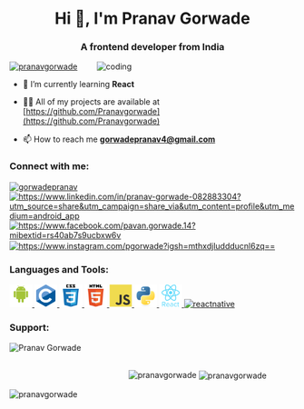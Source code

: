 <h1 align="center">Hi 👋, I'm Pranav Gorwade</h1>
<h3 align="center">A frontend developer from India</h3>
<img align="right" alt="coding" width="350" src="image.gif">
<p align="left"> <a href="https://github.com/ryo-ma/github-profile-trophy"><img src="https://github-profile-trophy.vercel.app/?username=pranavgorwade" alt="pranavgorwade" /></a> </p>

- 🌱 I’m currently learning **React**

- 👨‍💻 All of my projects are available at [https://github.com/Pranavgorwade](https://github.com/Pranavgorwade)

- 📫 How to reach me **gorwadepranav4@gmail.com**

<h3 align="left">Connect with me:</h3>
<p align="left">
<a href="https://twitter.com/gorwadepranav" target="blank"><img align="center" src="https://raw.githubusercontent.com/rahuldkjain/github-profile-readme-generator/master/src/images/icons/Social/twitter.svg" alt="gorwadepranav" height="30" width="40" /></a>
<a href="https://linkedin.com/in/https://www.linkedin.com/in/pranav-gorwade-082883304?utm_source=share&utm_campaign=share_via&utm_content=profile&utm_medium=android_app" target="blank"><img align="center" src="https://raw.githubusercontent.com/rahuldkjain/github-profile-readme-generator/master/src/images/icons/Social/linked-in-alt.svg" alt="https://www.linkedin.com/in/pranav-gorwade-082883304?utm_source=share&utm_campaign=share_via&utm_content=profile&utm_medium=android_app" height="30" width="40" /></a>
<a href="https://fb.com/https://www.facebook.com/pavan.gorwade.14?mibextid=rs40ab7s9ucbxw6v" target="blank"><img align="center" src="https://raw.githubusercontent.com/rahuldkjain/github-profile-readme-generator/master/src/images/icons/Social/facebook.svg" alt="https://www.facebook.com/pavan.gorwade.14?mibextid=rs40ab7s9ucbxw6v" height="30" width="40" /></a>
<a href="https://instagram.com/https://www.instagram.com/pgorwade?igsh=mthxdjluddducnl6zq==" target="blank"><img align="center" src="https://raw.githubusercontent.com/rahuldkjain/github-profile-readme-generator/master/src/images/icons/Social/instagram.svg" alt="https://www.instagram.com/pgorwade?igsh=mthxdjluddducnl6zq==" height="30" width="40" /></a>
</p>

<h3 align="left">Languages and Tools:</h3>
<p align="left"> <a href="https://developer.android.com" target="_blank" rel="noreferrer"> <img src="https://raw.githubusercontent.com/devicons/devicon/master/icons/android/android-original-wordmark.svg" alt="android" width="40" height="40"/> </a> <a href="https://www.cprogramming.com/" target="_blank" rel="noreferrer"> <img src="https://raw.githubusercontent.com/devicons/devicon/master/icons/c/c-original.svg" alt="c" width="40" height="40"/> </a> <a href="https://www.w3schools.com/css/" target="_blank" rel="noreferrer"> <img src="https://raw.githubusercontent.com/devicons/devicon/master/icons/css3/css3-original-wordmark.svg" alt="css3" width="40" height="40"/> </a> <a href="https://www.w3.org/html/" target="_blank" rel="noreferrer"> <img src="https://raw.githubusercontent.com/devicons/devicon/master/icons/html5/html5-original-wordmark.svg" alt="html5" width="40" height="40"/> </a> <a href="https://developer.mozilla.org/en-US/docs/Web/JavaScript" target="_blank" rel="noreferrer"> <img src="https://raw.githubusercontent.com/devicons/devicon/master/icons/javascript/javascript-original.svg" alt="javascript" width="40" height="40"/> </a> <a href="https://www.python.org" target="_blank" rel="noreferrer"> <img src="https://raw.githubusercontent.com/devicons/devicon/master/icons/python/python-original.svg" alt="python" width="40" height="40"/> </a> <a href="https://reactjs.org/" target="_blank" rel="noreferrer"> <img src="https://raw.githubusercontent.com/devicons/devicon/master/icons/react/react-original-wordmark.svg" alt="react" width="40" height="40"/> </a> <a href="https://reactnative.dev/" target="_blank" rel="noreferrer"> <img src="https://reactnative.dev/img/header_logo.svg" alt="reactnative" width="40" height="40"/> </a> </p>

<h3 align="left">Support:</h3>
<p><a href="https://www.buymeacoffee.com/Pranav Gorwade"> <img align="left" src="https://cdn.buymeacoffee.com/buttons/v2/default-yellow.png" height="50" width="210" alt="Pranav Gorwade" /></a></p><br><br>

<p><img align="left" src="https://github-readme-stats.vercel.app/api/top-langs?username=pranavgorwade&show_icons=true&locale=en&layout=compact" alt="pranavgorwade" /></p>

<p>&nbsp;<img align="center" src="https://github-readme-stats.vercel.app/api?username=pranavgorwade&show_icons=true&locale=en" alt="pranavgorwade" /></p>

<p><img align="center" src="https://github-readme-streak-stats.herokuapp.com/?user=pranavgorwade&" alt="pranavgorwade" /></p>
